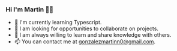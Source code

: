 ### Hi I'm Martin 👋👋

- 🌱 I'm currently learning Typescript.
- 💼 I am looking for opportunities to collaborate on projects.
- 💬 I am always willing to learn and share knowledge with others.
- 📫 You can contact me at gonzalezmartinn0@gmail.com.
